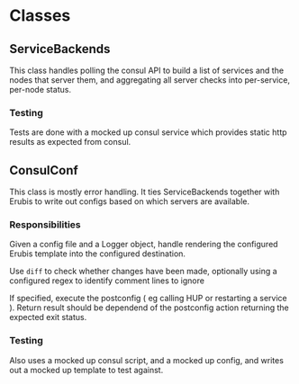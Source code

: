 
# Classes

## ServiceBackends

This class handles polling the consul API to build a list of services and the nodes that server them, and aggregating all server checks into per-service, per-node status.

### Testing

Tests are done with a mocked up consul service which provides static http results as expected from consul.

## ConsulConf

This class is mostly error handling.   It ties ServiceBackends together with Erubis to write out configs based on which servers are available.

### Responsibilities 

Given a config file and a Logger object, handle rendering the configured Erubis template into the configured destination.  

Use `diff` to check whether changes have been made, optionally using a configured regex to identify comment lines to ignore 

If specified, execute the postconfig ( eg calling HUP or restarting a service ).  Return result should be dependend of the postconfig action returning the expected exit status.

### Testing

Also uses a mocked up consul script, and a mocked up config, and writes out a mocked up template to test against.  

